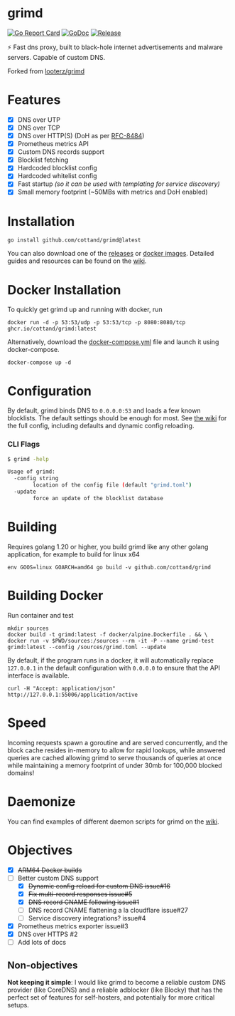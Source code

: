 # grimd
[![Go Report Card](https://goreportcard.com/badge/github.com/cottand/grimd?style=flat-square)](https://goreportcard.com/report/github.com/cottand/grimd)
[![GoDoc](https://img.shields.io/badge/godoc-reference-blue.svg?style=flat-square)](http://godoc.org/github.com/cottand/grimd)
[![Release](https://github.com/cottand/grimd/actions/workflows/release.yaml/badge.svg)](https://github.com/cottand/grimd/releases)

:zap: Fast dns proxy, built to black-hole internet advertisements and malware servers. Capable of custom DNS.

Forked from [looterz/grimd](https://github.com/looterz/grimd)

# Features
- [x] DNS over UTP
- [x] DNS over TCP
- [x] DNS over HTTP(S) (DoH as per [RFC-8484](https://datatracker.ietf.org/doc/html/rfc8484))
- [x] Prometheus metrics API
- [x] Custom DNS records support
- [x] Blocklist fetching
- [x] Hardcoded blocklist config
- [x] Hardcoded whitelist config
- [x] Fast startup _(so it can be used with templating for service discovery)_
- [x] Small memory footprint (~50MBs with metrics and DoH enabled)

# Installation
```
go install github.com/cottand/grimd@latest
```

You can also download one of the [releases](https://github.com/cottand/grimd/releases) or [docker images](https://github.com/cottand/grimd/pkgs/container/grimd). Detailed guides and resources can be found on the [wiki](https://github.com/cottand/grimd/wiki).

# Docker Installation
To quickly get grimd up and running with docker, run
```
docker run -d -p 53:53/udp -p 53:53/tcp -p 8080:8080/tcp ghcr.io/cottand/grimd:latest
```

Alternatively, download the [docker-compose.yml](https://raw.githubusercontent.com/cottand/grimd/master/docker-compose.yml) file and launch it using docker-compose.
```
docker-compose up -d
```

# Configuration

By default, grimd binds DNS to `0.0.0.0:53` and loads a few known blocklists. The default settings should be enough for most.
See [the wiki](https://github.com/Cottand/grimd/wiki/Configuration) for the full config, including defaults and dynamic config reloading.

### CLI Flags

```bash
$ grimd -help

Usage of grimd:
  -config string
    	location of the config file (default "grimd.toml")
  -update
    	force an update of the blocklist database

```

# Building
Requires golang 1.20 or higher, you build grimd like any other golang application, for example to build for linux x64
```shell
env GOOS=linux GOARCH=amd64 go build -v github.com/cottand/grimd
```

# Building Docker
Run container and test
```shell
mkdir sources
docker build -t grimd:latest -f docker/alpine.Dockerfile . && \
docker run -v $PWD/sources:/sources --rm -it -P --name grimd-test grimd:latest --config /sources/grimd.toml --update
```

By default, if the program runs in a docker, it will automatically replace `127.0.0.1` in the default configuration with `0.0.0.0` to ensure that the API interface is available.

```shell
curl -H "Accept: application/json" http://127.0.0.1:55006/application/active
```

# Speed
Incoming requests spawn a goroutine and are served concurrently, and the block cache resides in-memory to allow for rapid lookups, while answered queries are cached allowing grimd to serve thousands of queries at once while maintaining a memory footprint of under 30mb for 100,000 blocked domains!

# Daemonize
You can find examples of different daemon scripts for grimd on the [wiki](https://github.com/looterz/grimd/wiki/Daemon-Scripts).

# Objectives 

- [x] ~~ARM64 Docker builds~~
- [ ] Better custom DNS support
  - [x] ~~Dynamic config reload for custom DNS issue#16~~
  - [x] ~~Fix multi-record responses issue#5~~
  - [x] ~~DNS record CNAME following issue#1~~
  - [ ] DNS record CNAME flattening a la cloudflare issue#27
  - [ ] Service discovery integrations? issue#4
- [x] Prometheus metrics exporter issue#3
- [x] DNS over HTTPS #2
- [ ] Add lots of docs

## Non-objectives
**Not keeping it simple**: I would like grimd to become
a reliable custom DNS provider (like CoreDNS) and a reliable
adblocker (like Blocky) that has the perfect set of features
for self-hosters, and potentially for more critical setups.
